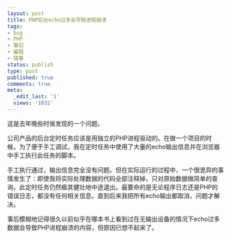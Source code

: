 ```yaml
---
layout: post
title: PHP后台echo过多会导致进程崩溃
tags:
- bug
- PHP
- 筆記
- 編程
- 隨筆
status: publish
type: post
published: true
comments: true
meta:
  _edit_last: '1'
  views: '1031'
---
```

这是去年晚些时侯发现的一个问题。

公司产品的后台定时任务应该是用独立的PHP进程驱动的。在做一个项目的时候，为了便于手工调试，我在定时任务中使用了大量的echo输出信息并在浏览器中手工执行此任务的脚本。

手工执行通过，输出信息完全没有问题。但在实际运行的过程中，一个很诡异的事情发生了：即使我将实际处理数据的代码全部注释掉，只对原始数据做简单的查询，此定时任务仍然极其健壮地中途退出。最要命的是无论程序日志还是PHP的错误日志，都没有任何相关信息。直到后来我把所有echo输出都取消，问题才解决。

事后模糊地记得很久以前似乎在哪本书上看到过在无输出设备的情况下echo过多数据会导致PHP进程崩溃的内容，但原因已想不起来了。
